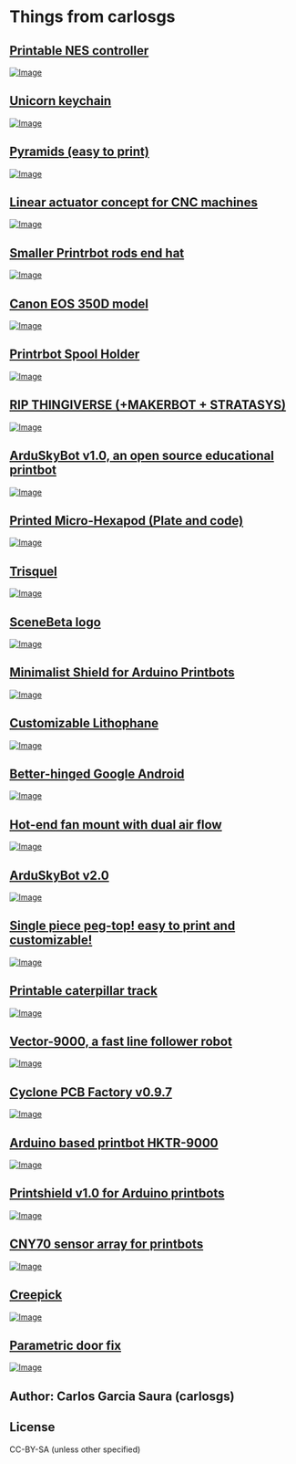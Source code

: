 Things from carlosgs
===============

[Printable NES controller](Printable-NES-controller/)
--------
[![Image](Printable-NES-controller/img/result_preview_card.jpg)](Printable-NES-controller/)  

[Unicorn keychain](Unicorn-keychain/)
--------
[![Image](Unicorn-keychain/img/2012-05-13_22.28.33_preview_card.jpg)](Unicorn-keychain/)  

[Pyramids (easy to print)](Pyramids-easy-to-print/)
--------
[![Image](Pyramids-easy-to-print/img/Pyramid_isosceles_preview_card.jpg)](Pyramids-easy-to-print/)  

[Linear actuator concept for CNC machines](Linear-actuator-concept-for-CNC-machines/)
--------
[![Image](Linear-actuator-concept-for-CNC-machines/img/2013-01-28_18.46.45_preview_card.jpg)](Linear-actuator-concept-for-CNC-machines/)  

[Smaller Printrbot rods end hat](Smaller-Printrbot-rods-end-hat/)
--------
[![Image](Smaller-Printrbot-rods-end-hat/img/smooth_preview_card.jpg)](Smaller-Printrbot-rods-end-hat/)  

[Canon EOS 350D model](Canon-EOS-350D-model/)
--------
[![Image](Canon-EOS-350D-model/img/2012-06-21_19.32.34_preview_card.jpg)](Canon-EOS-350D-model/)  

[Printrbot Spool Holder](Printrbot-Spool-Holder/)
--------
[![Image](Printrbot-Spool-Holder/img/20130213_134317_preview_card.jpg)](Printrbot-Spool-Holder/)  

[RIP THINGIVERSE (+MAKERBOT + STRATASYS)](RIP-THINGIVERSE-+MAKERBOT-+-STRATASYS/)
--------
[![Image](RIP-THINGIVERSE-+MAKERBOT-+-STRATASYS/img/RIP3DPrinting_display_large_preview_card.jpg)](RIP-THINGIVERSE-+MAKERBOT-+-STRATASYS/)  

[ArduSkyBot v1.0, an open source educational printbot](ArduSkyBot-v1.0,-an-open-source-educational-printbot/)
--------
[![Image](ArduSkyBot-v1.0,-an-open-source-educational-printbot/img/ArduSkyBot_hand_preview_card.jpg)](ArduSkyBot-v1.0,-an-open-source-educational-printbot/)  

[Printed Micro-Hexapod (Plate and code)](Printed-Micro-Hexapod-Plate-and-code/)
--------
[![Image](Printed-Micro-Hexapod-Plate-and-code/img/2012-11-17_18.27.49_preview_card.jpg)](Printed-Micro-Hexapod-Plate-and-code/)  

[Trisquel](Trisquel/)
--------
[![Image](Trisquel/img/2012-03-27_12.42.13_preview_card.jpg)](Trisquel/)  

[SceneBeta logo](SceneBeta-logo/)
--------
[![Image](SceneBeta-logo/img/sb3dlogo_preview_card.jpg)](SceneBeta-logo/)  

[Minimalist Shield for Arduino Printbots](Minimalist-Shield-for-Arduino-Printbots/)
--------
[![Image](Minimalist-Shield-for-Arduino-Printbots/img/2012-05-16_17.22.57_preview_card.jpg)](Minimalist-Shield-for-Arduino-Printbots/)  

[Customizable Lithophane](Customizable-Lithophane/)
--------
[![Image](Customizable-Lithophane/img/2013-05-02_19.14.38_preview_card.jpg)](Customizable-Lithophane/)  

[Better-hinged Google Android](Better-hinged-Google-Android/)
--------
[![Image](Better-hinged-Google-Android/img/2012-06-29_12.43.25_preview_card.jpg)](Better-hinged-Google-Android/)  

[Hot-end fan mount with dual air flow](Hot-end-fan-mount-with-dual-air-flow/)
--------
[![Image](Hot-end-fan-mount-with-dual-air-flow/img/airflow_preview_card.jpg)](Hot-end-fan-mount-with-dual-air-flow/)  

[ArduSkyBot v2.0](ArduSkyBot-v2.0/)
--------
[![Image](ArduSkyBot-v2.0/img/IMG_1227_preview_card.jpg)](ArduSkyBot-v2.0/)  

[Single piece peg-top! easy to print and customizable!](Single-piece-peg-top!-easy-to-print-and-customizable!/)
--------
[![Image](Single-piece-peg-top!-easy-to-print-and-customizable!/img/2013-02-17_11.04.08_preview_card.jpg)](Single-piece-peg-top!-easy-to-print-and-customizable!/)  

[Printable caterpillar track](Printable-caterpillar-track/)
--------
[![Image](Printable-caterpillar-track/img/2012-12-09_18.30.04_preview_card.jpg)](Printable-caterpillar-track/)  

[Vector-9000, a fast line follower robot](Vector-9000,-a-fast-line-follower-robot/)
--------
[![Image](Vector-9000,-a-fast-line-follower-robot/img/Vector-9000_front_preview_card.jpg)](Vector-9000,-a-fast-line-follower-robot/)  

[Cyclone PCB Factory v0.9.7](Cyclone-PCB-Factory-v0.9.7/)
--------
[![Image](Cyclone-PCB-Factory-v0.9.7/img/Cyclone_built_v0.9.7_preview_card.jpg)](Cyclone-PCB-Factory-v0.9.7/)  

[Arduino based printbot HKTR-9000](Arduino-based-printbot-HKTR-9000/)
--------
[![Image](Arduino-based-printbot-HKTR-9000/img/2012-05-19_14.26.33_preview_card.jpg)](Arduino-based-printbot-HKTR-9000/)  

[Printshield v1.0 for Arduino printbots](Printshield-v1.0-for-Arduino-printbots/)
--------
[![Image](Printshield-v1.0-for-Arduino-printbots/img/Printshield_funcionando_preview_card.jpg)](Printshield-v1.0-for-Arduino-printbots/)  

[CNY70 sensor array for printbots](CNY70-sensor-array-for-printbots/)
--------
[![Image](CNY70-sensor-array-for-printbots/img/2012-05-19_15.34.21_preview_card.jpg)](CNY70-sensor-array-for-printbots/)  

[Creepick](Creepick/)
--------
[![Image](Creepick/img/2012-06-28_14.18.11_preview_card.jpg)](Creepick/)  

[Parametric door fix](Parametric-door-fix/)
--------
[![Image](Parametric-door-fix/img/2013-02-02_16.11.24_preview_card.jpg)](Parametric-door-fix/)  


Author: Carlos Garcia Saura (carlosgs)
--------


License
--------
CC-BY-SA (unless other specified)

